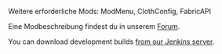 Weitere erforderliche Mods: ModMenu, ClothConfig, FabricAPI

Eine Modbeschreibung findest du in unserem [Forum](https://cubeside.de/forum/thread/10959-fabric-mod-cubeside-mod/).

You can download development builds [from our Jenkins server](https://jenkins.fantacs.de/job/CubesideMod/).

